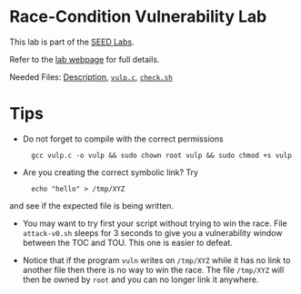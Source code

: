 # Race-Condition Vulnerability Lab

This lab is part of the [SEED Labs](http://www.cis.syr.edu/~wedu/seed/). 

Refer to the [lab webpage](http://www.cis.syr.edu/~wedu/seed/Labs_12.04/Software/Race_Condition/) for full details.

Needed Files: [Description](http://www.cis.syr.edu/~wedu/seed/Labs_12.04/Software/Race_Condition/Race_Condition.pdf), [`vulp.c`](vulp.c), [`check.sh`](check.sh)

# Tips

- Do not forget to compile with the correct permissions

		gcc vulp.c -o vulp && sudo chown root vulp && sudo chmod +s vulp

- Are you creating the correct symbolic link? Try 

		echo "hello" > /tmp/XYZ

and see if the expected file is being written.

- You may want to try first your script without trying to win the race. File `attack-v0.sh` sleeps for 3 seconds to give you a vulnerability window between the TOC and TOU. This one is easier to defeat.

- Notice that if the program `vuln` writes on `/tmp/XYZ` while it has no link to another file then there is no way to win the race. The file `/tmp/XYZ` will then be owned by `root` and you can no longer link it anywhere.
